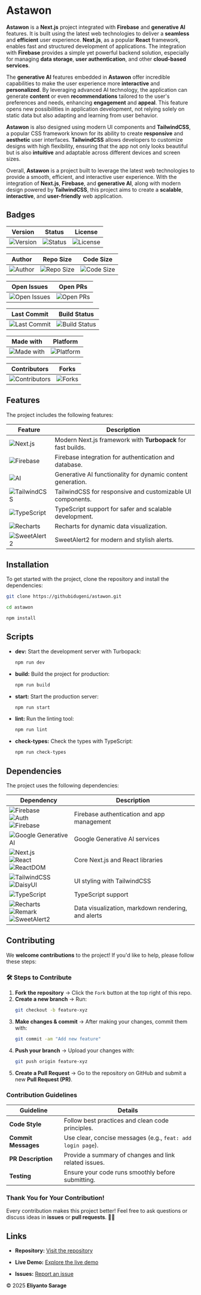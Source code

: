 # Astawon

**Astawon** is a **Next.js** project integrated with **Firebase** and **generative AI** features. It is built using the latest web technologies to deliver a **seamless** and **efficient** user experience. **Next.js**, as a popular **React** framework, enables fast and structured development of applications. The integration with **Firebase** provides a simple yet powerful backend solution, especially for managing **data storage**, **user authentication**, and other **cloud-based services**.

The **generative AI** features embedded in **Astawon** offer incredible capabilities to make the user experience more **interactive** and **personalized**. By leveraging advanced AI technology, the application can generate **content** or even **recommendations** tailored to the user's preferences and needs, enhancing **engagement** and **appeal**. This feature opens new possibilities in application development, not relying solely on static data but also adapting and learning from user behavior.

**Astawon** is also designed using modern UI components and **TailwindCSS**, a popular CSS framework known for its ability to create **responsive** and **aesthetic** user interfaces. **TailwindCSS** allows developers to customize designs with high flexibility, ensuring that the app not only looks beautiful but is also **intuitive** and adaptable across different devices and screen sizes.

Overall, **Astawon** is a project built to leverage the latest web technologies to provide a smooth, efficient, and interactive user experience. With the integration of **Next.js**, **Firebase**, and **generative AI**, along with modern design powered by **TailwindCSS**, this project aims to create a **scalable**, **interactive**, and **user-friendly** web application.

## Badges

| Version | Status | License |
|---------|--------|---------|
| ![Version](https://img.shields.io/badge/version-0.1.0--alpha.1-%23ff5733) | ![Status](https://img.shields.io/badge/status-alpha-orange) | ![License](https://img.shields.io/github/license/idugeni/astawon) |

| Author | Repo Size | Code Size |
|--------|----------|----------|
| ![Author](https://img.shields.io/badge/Author-Eliyanto_Sarage-blue) | ![Repo Size](https://img.shields.io/github/repo-size/idugeni/astawon) | ![Code Size](https://img.shields.io/github/languages/code-size/idugeni/astawon) |

| Open Issues | Open PRs |
|------------|---------|
| ![Open Issues](https://img.shields.io/github/issues/idugeni/astawon) | ![Open PRs](https://img.shields.io/github/issues-pr/idugeni/astawon) |

| Last Commit | Build Status |
|------------|-------------|
| ![Last Commit](https://img.shields.io/github/last-commit/idugeni/astawon) | ![Build Status](https://img.shields.io/github/actions/workflow/status/idugeni/astawon/ci.yml) |

| Made with | Platform |
|----------|---------|
| ![Made with](https://img.shields.io/badge/Made%20with-JavaScript-yellow) | ![Platform](https://img.shields.io/badge/Platform-Web-lightgrey) |

| Contributors | Forks |
|-------------|------|
| ![Contributors](https://img.shields.io/github/contributors/idugeni/astawon) | ![Forks](https://img.shields.io/github/forks/idugeni/astawon?style=social) |

## Features  

The project includes the following features:  

| Feature | Description |
|------------|------------|
| ![Next.js](https://img.shields.io/badge/Next.js-000?logo=next.js) | Modern Next.js framework with **Turbopack** for fast builds. |
| ![Firebase](https://img.shields.io/badge/Firebase-ffca28?logo=firebase) | Firebase integration for authentication and database. |
| ![AI](https://img.shields.io/badge/Generative%20AI-blue?logo=google) | Generative AI functionality for dynamic content generation. |
| ![TailwindCSS](https://img.shields.io/badge/TailwindCSS-38b2ac?logo=tailwindcss) | TailwindCSS for responsive and customizable UI components. |
| ![TypeScript](https://img.shields.io/badge/TypeScript-007acc?logo=typescript) | TypeScript support for safer and scalable development. |
| ![Recharts](https://img.shields.io/badge/Recharts-0088cc?logo=data:image/svg+xml;base64,...) | Recharts for dynamic data visualization. |
| ![SweetAlert2](https://img.shields.io/badge/SweetAlert2-ff5f6d?logo=sweetalert) | SweetAlert2 for modern and stylish alerts. |

## Installation

To get started with the project, clone the repository and install the dependencies:

```bash
git clone https://githubidugeni/astawon.git
```

```bash
cd astawon
```

```bash
npm install
```

## Scripts

- **dev:** Start the development server with Turbopack:

    ```bash
    npm run dev
    ```

- **build:** Build the project for production:

    ```bash
    npm run build
    ```

- **start:** Start the production server:

    ```bash
    npm run start
    ```

- **lint:** Run the linting tool:

    ```bash
    npm run lint
    ```

- **check-types:** Check the types with TypeScript:

    ```bash
    npm run check-types
    ```

## Dependencies

The project uses the following dependencies:

| Dependency | Description |
|------------|------------|
| ![Firebase](https://img.shields.io/badge/@firebase/app-orange) <br> ![Auth](https://img.shields.io/badge/@firebase/auth-orange) <br> ![Firebase](https://img.shields.io/badge/firebase-orange) | Firebase authentication and app management |
| ![Google Generative AI](https://img.shields.io/badge/@google/generative--ai-blue) | Google Generative AI services |
| ![Next.js](https://img.shields.io/badge/next.js-black) <br> ![React](https://img.shields.io/badge/react-blue) <br> ![ReactDOM](https://img.shields.io/badge/react--dom-blue) | Core Next.js and React libraries |
| ![TailwindCSS](https://img.shields.io/badge/tailwindcss-teal) <br> ![DaisyUI](https://img.shields.io/badge/daisyui-purple) | UI styling with TailwindCSS |
| ![TypeScript](https://img.shields.io/badge/typescript-blue) | TypeScript support |
| ![Recharts](https://img.shields.io/badge/recharts-green) <br> ![Remark](https://img.shields.io/badge/remark-grey) <br> ![SweetAlert2](https://img.shields.io/badge/sweetalert2-pink) | Data visualization, markdown rendering, and alerts |

## Contributing  

We **welcome contributions** to the project! If you'd like to help, please follow these steps:  

### 🛠️ Steps to Contribute  

1. **Fork the repository** → Click the `Fork` button at the top right of this repo.  
2. **Create a new branch** → Run:  
   ```sh
   git checkout -b feature-xyz
   ```
3. **Make changes & commit** → After making your changes, commit them with:  
   ```sh
   git commit -am "Add new feature"
   ```
4. **Push your branch** → Upload your changes with:  
   ```sh
   git push origin feature-xyz
   ```
5. **Create a Pull Request** → Go to the repository on GitHub and submit a new **Pull Request (PR)**.  

### Contribution Guidelines  

| Guideline | Details |
|-------------|----------|
| **Code Style** | Follow best practices and clean code principles. |
| **Commit Messages** | Use clear, concise messages (e.g., `feat: add login page`). |
| **PR Description** | Provide a summary of changes and link related issues. |
| **Testing** | Ensure your code runs smoothly before submitting. |

### Thank You for Your Contribution!  

Every contribution makes this project better! Feel free to ask questions or discuss ideas in **issues** or **pull requests**. 🚀💖  

## **Links**

- **Repository:** [Visit the repository](https://github.com/idugeni/astawon)

- **Live Demo:** [Explore the live demo](https://astawon.vercel.app/)

- **Issues:** [Report an issue](https://github.com/idugeni/astawon/issues)

© 2025 **Eliyanto Sarage**
